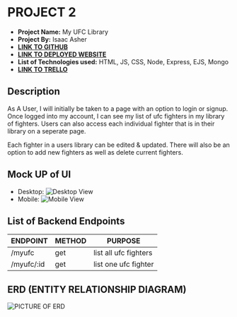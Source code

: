# PROJECT 2

- **Project Name:** My UFC Library
- **Project By:** Isaac Asher
- [**LINK TO GITHUB**](https://github.com/isaacasher97/my_ufc_library)
- [**LINK TO DEPLOYED WEBSITE**](https://my-ufc-library.onrender.com/)
- **List of Technologies used:** HTML, JS, CSS, Node, Express, EJS, Mongo
- [**LINK TO TRELLO**](https://trello.com/b/LMJy9CG4/project-2)

## Description

As A User, I will initially be taken to a page with an option to login or signup. Once logged into my account, I can see my list of ufc fighters in my library of fighters. Users can also access each individual fighter that is in their library on a seperate page. 

Each fighter in a users library can be edited & updated. There will also be an option to add new fighters as well as delete current fighters. 

## Mock UP of UI

- Desktop:
![Desktop View](https://i.imgur.com/YpzGmUP.png)
- Mobile:
![Mobile View](https://i.imgur.com/TIO9B6E.png)

## List of Backend Endpoints

| ENDPOINT | METHOD | PURPOSE |
|----------|--------|---------|
| /myufc | get | list all ufc fighters |
| /myufc/:id | get | list one ufc fighter |

## ERD (ENTITY RELATIONSHIP DIAGRAM)

![PICTURE OF ERD](https://i.imgur.com/SCsZoDw.png)